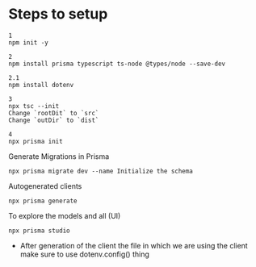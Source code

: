 # Steps to setup

```
1
npm init -y

2
npm install prisma typescript ts-node @types/node --save-dev

2.1 
npm install dotenv

3
npx tsc --init
Change `rootDit` to `src`
Change `outDir` to `dist`

4
npx prisma init
```

Generate Migrations in Prisma
```
npx prisma migrate dev --name Initialize the schema
```

Autogenerated clients
```
npx prisma generate
```

To explore the models and all (UI)
```
npx prisma studio
```
* After generation of the client the file in which we are using the client make sure to use dotenv.config() thing